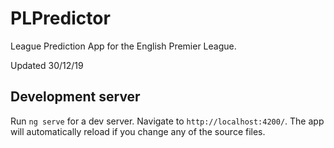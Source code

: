 # PLPredictor

League Prediction App for the English Premier League.

Updated 30/12/19

## Development server

Run `ng serve` for a dev server. Navigate to `http://localhost:4200/`. The app will automatically reload if you change any of the source files.
